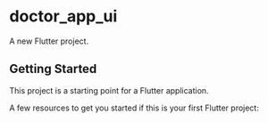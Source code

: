 # doctor_app_ui

A new Flutter project.

## Getting Started

This project is a starting point for a Flutter application.

A few resources to get you started if this is your first Flutter project:

